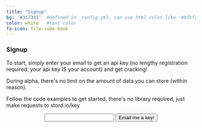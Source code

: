 ```yaml
---
title: "Signup"
bg: '#317331'  #defined in _config.yml, can use html color like '#0fbfcf'
color: white   #text color
fa-icon: file-code-book
---
```

### Signup

To start, simply enter your email to get an api key (no lengthy registration required, your api key IS your account) and get cracking!

During alpha, there's no limit on the amount of data you can store (within reason).

Follow the code examples to get started, there's no library required, just make requests to stord.io/key

<center>
<form action="http://stord.io/signup" method="post">
<input type="text" name="email">
<button class="btn btn-lg btn-default" type="submit">Email me a key!</button>
</form>
</center>



